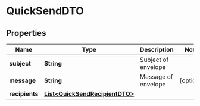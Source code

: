 # QuickSendDTO

## Properties
Name | Type | Description | Notes
------------ | ------------- | ------------- | -------------
**subject** | **String** | Subject of envelope | 
**message** | **String** | Message of envelope |  [optional]
**recipients** | [**List&lt;QuickSendRecipientDTO&gt;**](QuickSendRecipientDTO.md) |  | 
